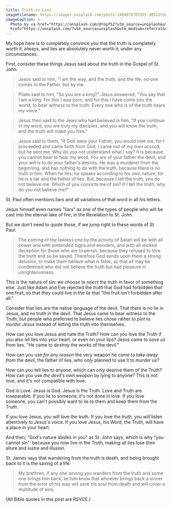 ```yaml
---
title: Truth vs Lies
imageFilename: https://images.unsplash.com/photo-1494870703355-d05125562171?ixlib=rb-1.2.1&ixid=MnwxMjA3fDB8MHxwaG90by1wYWdlfHx8fGVufDB8fHx8&auto=format&fit=crop&w=1470&q=80
imageCaption: >-
  Photo by <a href="https://unsplash.com/@topf52?utm_source=unsplash&utm_medium=referral&utm_content=creditCopyText">Christoph Schmid</a> on <a
  href="https://unsplash.com/?utm_source=unsplash&utm_medium=referral&utm_content=creditCopyText">Unsplash</a>
---
```


My hope here is to completely convince you that the truth is completely worth it, always, and lies are absolutely never worth it, under any circumstances.

First, consider these things Jesus said about the truth in the Gospel of St. John:

> Jesus said to him, "I am the way, and the truth, and the life; no one comes to the Father, but by me.

> Pilate said to him, "So you are a king?" Jesus answered, "You say that I am a king. For this I was born, and for this I have come into the world, to bear witness to the truth. Every one who is of the truth hears my voice."

> Jesus then said to the Jews who had believed in him, "If you continue in my word, you are truly my disciples, and you will know the truth, and the truth will make you free."

> Jesus said to them, "If God were your Father, you would love me, for I proceeded and came forth from God; I came not of my own accord, but he sent me. Why do you not understand what I say? It is because you cannot bear to hear my word. You are of your father the devil, and your will is to do your father's desires. He was a murderer from the beginning, and has nothing to do with the truth, because there is no truth in him. When he lies, he speaks according to his own nature, for he is a liar and the father of lies. But, because I tell the truth, you do not believe me. Which of you convicts me of sin? If I tell the truth, why do you not believe me?"

St. Paul often mentions liars and all variations of that word in all his letters.

Jesus himself even names "liars" as one of the types of people who will be cast into the eternal lake of fire, in the Revelation to St. John.

But we don't need to quote those, if we jump right to these words of St. Paul:

> The coming of the lawless one by the activity of Satan will be with all power and with pretended signs and wonders, and with all wicked deception for those who are to perish, because they refused to love the truth and so be saved. Therefore God sends upon them a strong delusion, to make them believe what is false, so that all may be condemned who did not believe the truth but had pleasure in unrighteousness.

This is the nature of sin: we *choose* to *reject* the truth in favor of something else. Just like Adam and Eve rejected the *truth* that God had forbidden that one fruit, so that they could live in the *lie* that "the fruit isn't forbidden after all."

Consider that lies are the native language of the devil. That there is no lie in Jesus, and no truth in the devil. That Jesus came to bear witness to the Truth, but people who preferred to believe lies chose rather to *plot to murder Jesus* instead of letting the truth into themselves.

How can you love Jesus and hate the Truth? How can you love the Truth if you also let lies into your heart, or even on your lips? Jesus came to *save us* from lies. "He came to *destroy* the works of the devil."

How can you use *for any reason* the very weapon he came *to take away from* the devil, the father of lies, who *only* planned to use it to *murder us*?

How can you tell lies to anyone, which can only deprive them of the Truth? How can you use *the devil's own weapon* by lying to anyone? This is not love, and it's not compatible with love.

God is Love. Jesus is God. Jesus is the Truth. Love and Truth are inseparable. If you lie to someone, it's not done in love. If you love someone, you can't possibly want to lie to them and keep them from the Truth.

If you love Jesus, you will love the truth. If you love the truth, you will listen attentively to Jesus's voice. If you love Jesus, his Word, the Truth, will have a place in your heart.

And then, "God's nature abides in you" as St. John says, which is why "you cannot sin": because you now live in the Truth, making all lies lose their allure and lustre and illusion.

St. James says that wandering from the truth is death, and being brought back to it is the saving of a life:

> My brethren, if any one among you wanders from the truth and some one brings him back, let him know that whoever brings back a sinner from the error of his way will save his soul from death and will cover a multitude of sins.

(All Bible quotes in this post are RSVCE.)

